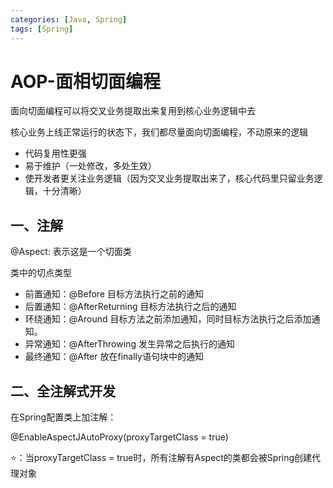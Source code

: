 ```yaml
---
categories: [Java, Spring]
tags: [Spring]
---
```


# AOP-面相切面编程

面向切面编程可以将交叉业务提取出来复用到核心业务逻辑中去

核心业务上线正常运行的状态下，我们都尽量面向切面编程，不动原来的逻辑

- 代码复用性更强
- 易于维护（一处修改，多处生效）
- 使开发者更关注业务逻辑（因为交叉业务提取出来了，核心代码里只留业务逻辑，十分清晰）



## 一、注解

@Aspect: 表示这是一个切面类

类中的切点类型

- 前置通知：@Before 目标方法执行之前的通知
- 后置通知：@AfterReturning 目标方法执行之后的通知
- 环绕通知：@Around 目标方法之前添加通知，同时目标方法执行之后添加通知。
- 异常通知：@AfterThrowing 发生异常之后执行的通知
- 最终通知：@After 放在finally语句块中的通知

## 二、全注解式开发

在Spring配置类上加注解：

@EnableAspectJAutoProxy(proxyTargetClass = true)

⭐️：当proxyTargetClass = true时，所有注解有Aspect的类都会被Spring创建代理对象